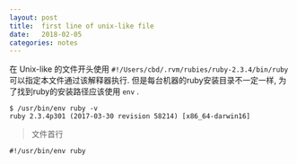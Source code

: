 ```yaml
---
layout: post
title:  first line of unix-like file
date:   2018-02-05
categories: notes
---
```


在 Unix-like 的文件开头使用 `#!/Users/cbd/.rvm/rubies/ruby-2.3.4/bin/ruby` 可以指定本文件通过该解释器执行.
但是每台机器的ruby安装目录不一定一样, 为了找到ruby的安装路径应该使用 `env` .

```
$ /usr/bin/env ruby -v
ruby 2.3.4p301 (2017-03-30 revision 58214) [x86_64-darwin16]
```

> 文件首行

```
#!/usr/bin/env ruby
```


